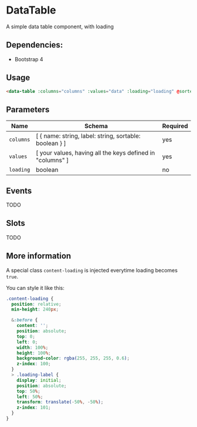 # DataTable
A simple data table component, with loading

## Dependencies:
- Bootstrap 4

## Usage
```html
<data-table :columns="columns" :values="data" :loading="loading" @sorted="onSorted" @selected="onSelected"></data-table>
```

## Parameters
| Name      | Schema                                                    | Required |
|-----------|-----------------------------------------------------------|----------|
| `columns` | [ { name: string, label: string, sortable: boolean } ]    | yes      |
| `values`  | [ your values, having all the keys defined in "columns" ] | yes      |
| `loading` | boolean                                                   | no       |

## Events
TODO

## Slots
TODO

## More information

A special class `content-loading` is injected everytime loading becomes `true`.

You can style it like this:

```scss
.content-loading {
  position: relative;
  min-height: 240px;

  &:before {
    content: '';
    position: absolute;
    top: 0;
    left: 0;
    width: 100%;
    height: 100%;
    background-color: rgba(255, 255, 255, 0.6);
    z-index: 100;
  }
  > .loading-label {
    display: initial;
    position: absolute;
    top: 50%;
    left: 50%;
    transform: translate(-50%, -50%);
    z-index: 101;
  }
}
```
